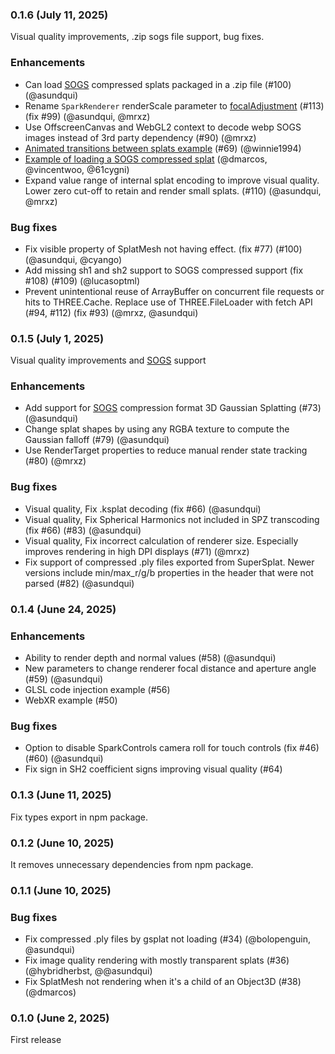 ### 0.1.6 (July 11, 2025)

Visual quality improvements, .zip sogs file support, bug fixes.

### Enhancements

- Can load [SOGS](https://blog.playcanvas.com/playcanvas-adopts-sogs-for-20x-3dgs-compression/) compressed splats packaged in a .zip file (#100) (@asundqui)
- Rename `SparkRenderer` renderScale parameter to [focalAdjustment](https://sparkjs.dev/docs/spark-renderer/#optional-parameters) (#113) (fix #99) (@asundqui, @mrxz)
- Use OffscreenCanvas and WebGL2 context to decode webp SOGS images instead of 3rd party dependency (#90) (@mrxz)
- [Animated transitions between splats example](https://sparkjs.dev/examples/splat-transitions/) (#69) (@winnie1994)
- [Example of loading a SOGS compressed splat](https://sparkjs.dev/examples/sogs/) (@dmarcos, @vincentwoo, @61cygni)
- Expand value range of internal splat encoding to improve visual quality. Lower zero cut-off to retain and render small splats. (#110) (@asundqui, @mrxz)

### Bug fixes

- Fix visible property of SplatMesh not having effect. (fix #77) (#100) (@asundqui, @cyango)
- Add missing sh1 and sh2 support to SOGS compressed support (fix #108) (#109) (@lucasoptml)
- Prevent unintentional reuse of ArrayBuffer on concurrent file requests or hits to THREE.Cache. Replace use of THREE.FileLoader with fetch API (#94, #112) (fix #93) (@mrxz, @asundqui)


### 0.1.5 (July 1, 2025)

Visual quality improvements and [SOGS](https://blog.playcanvas.com/playcanvas-adopts-sogs-for-20x-3dgs-compression/) support

### Enhancements

- Add support for [SOGS](https://blog.playcanvas.com/playcanvas-adopts-sogs-for-20x-3dgs-compression/) compression format 3D Gaussian Splatting (#73) (@asundqui)
- Change splat shapes by using any RGBA texture to compute the Gaussian falloff (#79) (@asundqui)
- Use RenderTarget properties to reduce manual render state tracking (#80) (@mrxz)

### Bug fixes

- Visual quality, Fix .ksplat decoding (fix #66) (@asundqui)
- Visual quality, Fix Spherical Harmonics not included in SPZ transcoding (fix #66) (#83) (@asundqui)
- Visual quality, Fix incorrect calculation of renderer size. Especially improves rendering in high DPI displays (#71) (@mrxz)
- Fix support of compressed .ply files exported from SuperSplat. Newer versions include min/max_r/g/b properties in the header that were not parsed (#82) (@asundqui)

### 0.1.4 (June 24, 2025)

### Enhancements

- Ability to render depth and normal values (#58) (@asundqui)
- New parameters to change renderer focal distance and aperture angle (#59) (@asundqui)
- GLSL code injection example (#56)
- WebXR example (#50)

### Bug fixes

- Option to disable SparkControls camera roll for touch controls (fix #46) (#60) (@asundqui)
- Fix sign in SH2 coefficient signs improving visual quality (#64)

### 0.1.3 (June 11, 2025)

Fix types export in npm package.

### 0.1.2 (June 10, 2025)

It removes unnecessary dependencies from npm package.

### 0.1.1 (June 10, 2025)

### Bug fixes

- Fix compressed .ply files by gsplat not loading (#34) (@bolopenguin, @asundqui)
- Fix image quality rendering with mostly transparent splats (#36) (@hybridherbst, @@asundqui)
- Fix SplatMesh not rendering when it's a child of an Object3D (#38) (@dmarcos)


### 0.1.0 (June 2, 2025)

First release